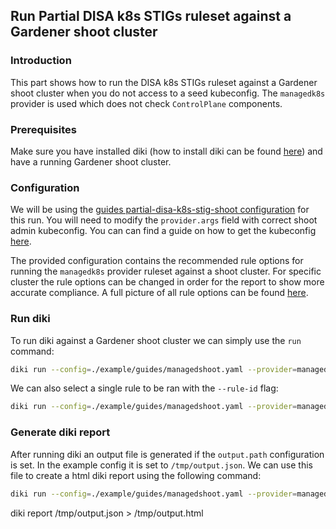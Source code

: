 ## Run Partial DISA k8s STIGs ruleset against a Gardener shoot cluster

### Introduction

This part shows how to run the DISA k8s STIGs ruleset against a Gardener shoot cluster when you do not access to a seed kubeconfig. The `managedk8s` provider is used which does not check `ControlPlane` components.

### Prerequisites

Make sure you have installed diki (how to install diki can be found [here](../../README.md#Installation)) and have a running Gardener shoot cluster.

### Configuration

We will be using the [guides partial-disa-k8s-stig-shoot configuration](../../example/guides/partial-disa-k8s-stig-shoot.yaml) for this run. You will need to modify the `provider.args` field with correct shoot admin kubeconfig. You can can find a guide on how to get the kubeconfig [here](https://github.com/gardener/gardener/blob/master/docs/usage/shoot_access.md).

The provided configuration contains the recommended rule options for running the `managedk8s` provider ruleset against a shoot cluster. For specific cluster the rule options can be changed in order for the report to show more accurate compliance. A full picture of all rule options can be found [here](../../example/config/managedk8s.yaml).

### Run diki

To run diki against a Gardener shoot cluster we can simply use the `run` command:
```bash
diki run --config=./example/guides/managedshoot.yaml --provider=managedk8s --ruleset-id=disa-kubernetes-stig --ruleset-version=v1r11
```

We can also select a single rule to be ran with the `--rule-id` flag:
```bash
diki run --config=./example/guides/managedshoot.yaml --provider=managedk8s --ruleset-id=disa-kubernetes-stig --ruleset-version=v1r11 --rule-id=242414
```

### Generate diki report

After running diki an output file is generated if the `output.path` configuration is set. In the example config it is set to `/tmp/output.json`. We can use this file to create a html diki report using the following command:
```bash
diki run --config=./example/guides/managedshoot.yaml --provider=managedk8s --ruleset-id=disa-kubernetes-stig --ruleset-version=v1r11
```
diki report /tmp/output.json > /tmp/output.html
```
